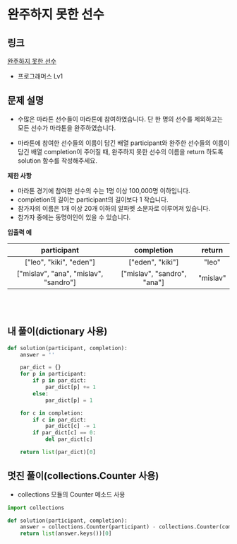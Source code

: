 # 완주하지 못한 선수

## 링크

[완주하지 못한 선수](https://programmers.co.kr/learn/courses/30/lessons/42576)

- 프로그래머스 Lv1

## 문제 설명

- 수많은 마라톤 선수들이 마라톤에 참여하였습니다. 단 한 명의 선수를 제외하고는 모든 선수가 마라톤을 완주하였습니다.

- 마라톤에 참여한 선수들의 이름이 담긴 배열 participant와 완주한 선수들의 이름이 담긴 배열 completion이 주어질 때, 완주하지 못한 선수의 이름을 return 하도록 solution 함수를 작성해주세요.

**제한 사항**

- 마라톤 경기에 참여한 선수의 수는 1명 이상 100,000명 이하입니다.
- completion의 길이는 participant의 길이보다 1 작습니다.
- 참가자의 이름은 1개 이상 20개 이하의 알파벳 소문자로 이루어져 있습니다.
- 참가자 중에는 동명이인이 있을 수 있습니다.

**입출력 예**

|              participant              |         completion          |  return  |
| :-----------------------------------: | :-------------------------: | :------: |
|        ["leo", "kiki", "eden"]        |      ["eden", "kiki"]       |  "leo"   |
| ["mislav", "ana", "mislav", "sandro"] | ["mislav", "sandro", "ana"] | "mislav" |

<br></br>

## 내 풀이(dictionary 사용)

```python
def solution(participant, completion):
    answer = ''

    par_dict = {}
    for p in participant:
        if p in par_dict:
            par_dict[p] += 1
        else:
            par_dict[p] = 1

    for c in completion:
        if c in par_dict:
            par_dict[c] -= 1
        if par_dict[c] == 0:
            del par_dict[c]

    return list(par_dict)[0]
```

## 멋진 풀이(collections.Counter 사용)

- collections 모듈의 Counter 메소드 사용

```python
import collections

def solution(participant, completion):
    answer = collections.Counter(participant) - collections.Counter(completion)
    return list(answer.keys())[0]
```
